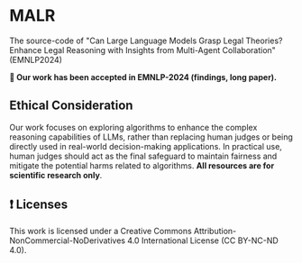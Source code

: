 # MALR
The source-code of "Can Large Language Models Grasp Legal Theories? Enhance Legal Reasoning with Insights from Multi-Agent Collaboration" (EMNLP2024)

**🎉 Our work has been accepted in EMNLP-2024 (findings, long paper).**


## Ethical Consideration 
Our work focuses on exploring algorithms to enhance the complex reasoning capabilities of LLMs, rather than replacing human judges or being directly used in real-world decision-making applications. 
In practical use, human judges should act as the final safeguard to maintain fairness and mitigate the potential harms related to algorithms. **All resources are for scientific research only**.

## ❗️ Licenses
This work is licensed under a Creative Commons Attribution- NonCommercial-NoDerivatives 4.0 International License (CC BY-NC-ND 4.0).

